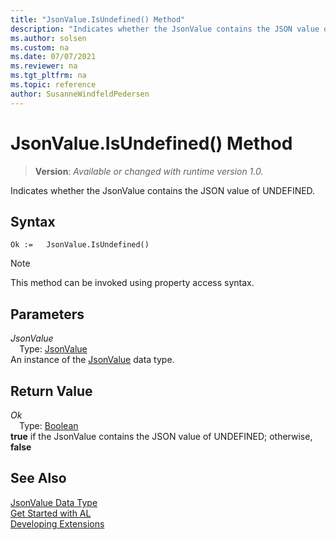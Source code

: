 ```yaml
---
title: "JsonValue.IsUndefined() Method"
description: "Indicates whether the JsonValue contains the JSON value of UNDEFINED."
ms.author: solsen
ms.custom: na
ms.date: 07/07/2021
ms.reviewer: na
ms.tgt_pltfrm: na
ms.topic: reference
author: SusanneWindfeldPedersen
---
```

[//]: # (START>DO_NOT_EDIT)
[//]: # (IMPORTANT:Do not edit any of the content between here and the END>DO_NOT_EDIT.)
[//]: # (Any modifications should be made in the .xml files in the ModernDev repo.)
# JsonValue.IsUndefined() Method
> **Version**: _Available or changed with runtime version 1.0._

Indicates whether the JsonValue contains the JSON value of UNDEFINED.


## Syntax
```AL
Ok :=   JsonValue.IsUndefined()
```
> [!NOTE]
> This method can be invoked using property access syntax.

## Parameters
*JsonValue*  
&emsp;Type: [JsonValue](jsonvalue-data-type.md)  
An instance of the [JsonValue](jsonvalue-data-type.md) data type.  

## Return Value
*Ok*  
&emsp;Type: [Boolean](../boolean/boolean-data-type.md)  
**true** if the JsonValue contains the JSON value of UNDEFINED; otherwise, **false**


[//]: # (IMPORTANT: END>DO_NOT_EDIT)
## See Also
[JsonValue Data Type](jsonvalue-data-type.md)  
[Get Started with AL](../../devenv-get-started.md)  
[Developing Extensions](../../devenv-dev-overview.md)
